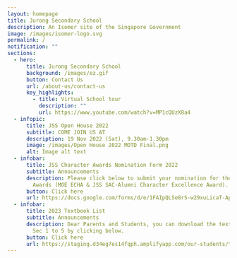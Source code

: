 ```yaml
---
layout: homepage
title: Jurong Secondary School
description: An Isomer site of the Singapore Government
image: /images/isomer-logo.svg
permalink: /
notification: ""
sections:
  - hero:
      title: Jurong Secondary School
      background: /images/ez.gif
      button: Contact Us
      url: /about-us/contact-us
      key_highlights:
        - title: Virtual School tour
          description: ""
          url: https://www.youtube.com/watch?v=MP1cQUzX8a4
  - infopic:
      title: JSS Open House 2022
      subtitle: COME JOIN US AT
      description: 19 Nov 2022 (Sat), 9.30am-1.30pm
      image: /images/Open House 2022 MOTD Final.png
      alt: Image alt text
  - infobar:
      title: JSS Character Awards Nomination Form 2022
      subtitle: Announcements
      description: Please click below to submit your nomination for the JSS Character
        Awards (MOE ECHA & JSS SAC-Alumni Character Excellence Award).
      button: Click here
      url: https://docs.google.com/forms/d/e/1FAIpQLSe8rS-w29xuLicaT-ApTn-JejTKxRDKDVxQf47N3LV7pFl1tg/viewform
  - infobar:
      title: 2023 Textbook List
      subtitle: Announcements
      description: Dear Parents and Students, you can download the textbook lists for
        Sec 1 to 5 by clicking below.
      button: Click here
      url: https://staging.d34eg7es14fqph.amplifyapp.com/our-students/textbook-lists
---
```

